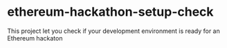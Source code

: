# ethereum-hackathon-setup-check
This project let you check if your development environment is ready for an Ethereum hackaton
